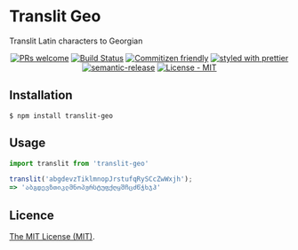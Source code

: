 # Translit Geo

Translit Latin characters to Georgian

<p align="center">
<a href="http://makeapullrequest.com"><img src="https://img.shields.io/badge/PRs-welcome-brightgreen.svg" alt="PRs welcome" /></a>
<a href="https://travis-ci.org/Landish/translit-geo"><img src="https://travis-ci.org/Landish/translit-geo.svg?branch=master" alt="Build Status" /></a>
<a href="https://github.com/commitizen/cz-cli"><img src="https://img.shields.io/badge/commitizen-friendly-brightgreen.svg" alt="Commitizen friendly" /></a>
<a href="https://github.com/prettier/prettier"><img src="https://img.shields.io/badge/styled_with-prettier-ff69b4.svg" alt="styled with prettier" /></a>
<a href="https://github.com/semantic-release/semantic-release"><img src="https://img.shields.io/badge/%20%20%F0%9F%93%A6%F0%9F%9A%80-semantic--release-e10079.svg" alt="semantic-release" /></a>
<a href="https://github.com/Landish/translit-geo/blob/master/LICENSE"><img src="https://img.shields.io/github/license/Landish/translit-geo.svg" alt="License - MIT" /></a>
</p>

## 

## Installation

```shell
$ npm install translit-geo
```

## Usage

```js
import translit from 'translit-geo'

translit('abgdevzTiklmnopJrstufqRySCcZwWxjh');
=> 'აბგდევზთიკლმნოპჟრსტუფქღყშჩცძწჭხჯჰ'
```

## Licence

[The MIT License (MIT)](https://github.com/Landish/translit-geo/blob/master/LICENSE).
